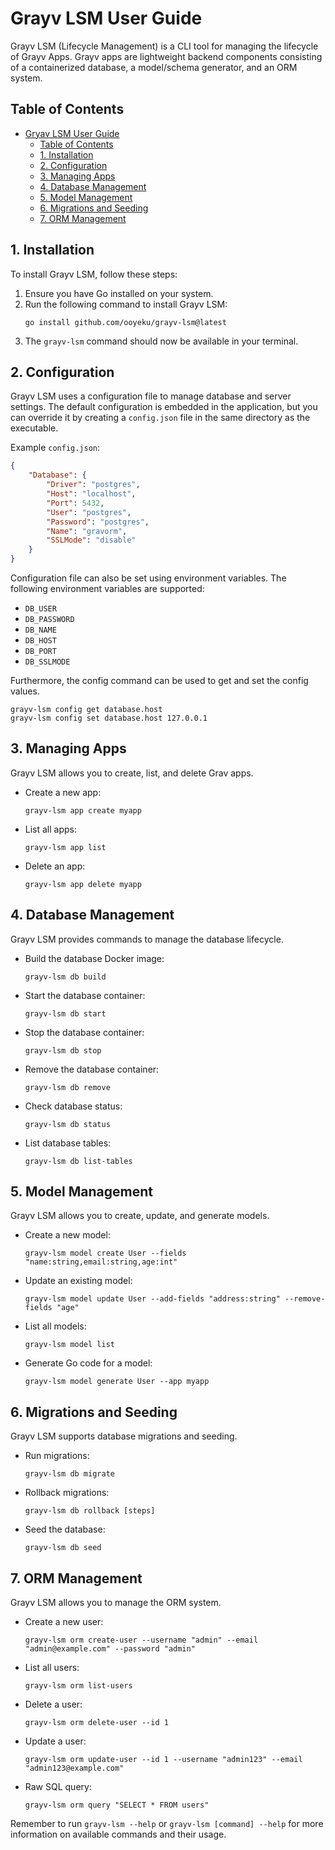 # Grayv LSM User Guide

Grayv LSM (Lifecycle Management) is a CLI tool for managing the lifecycle of Grayv Apps. Grayv apps are lightweight backend components consisting of a containerized database, a model/schema generator, and an ORM system.

## Table of Contents

- [Gryav LSM User Guide](#grav-lsm-user-guide)
  - [Table of Contents](#table-of-contents)
  - [1. Installation](#1-installation)
  - [2. Configuration](#2-configuration)
  - [3. Managing Apps](#3-managing-apps)
  - [4. Database Management](#4-database-management)
  - [5. Model Management](#5-model-management)
  - [6. Migrations and Seeding](#6-migrations-and-seeding)
  - [7. ORM Management](#7-orm-management)

## 1. Installation

To install Grayv LSM, follow these steps:

1. Ensure you have Go installed on your system.
2. Run the following command to install Grayv LSM:
   ```
   go install github.com/ooyeku/grayv-lsm@latest
   ```
3. The `grayv-lsm` command should now be available in your terminal.

## 2. Configuration

Grayv LSM uses a configuration file to manage database and server settings. The default configuration is embedded in the application, but you can override it by creating a `config.json` file in the same directory as the executable.

Example `config.json`:

```json
{
    "Database": {
        "Driver": "postgres",
        "Host": "localhost",
        "Port": 5432,
        "User": "postgres",
        "Password": "postgres",
        "Name": "gravorm",
        "SSLMode": "disable"
    }
}
```

Configuration file can also be set using environment variables. The following environment variables are supported:

- `DB_USER`
- `DB_PASSWORD`
- `DB_NAME`
- `DB_HOST`
- `DB_PORT`
- `DB_SSLMODE`

Furthermore, the config command can be used to get and set the config values.

```
grayv-lsm config get database.host
grayv-lsm config set database.host 127.0.0.1
```


## 3. Managing Apps

Grayv LSM allows you to create, list, and delete Grav apps.

- Create a new app:
  ```
  grayv-lsm app create myapp
  ```

- List all apps:
  ```
  grayv-lsm app list
  ```

- Delete an app:
  ```
  grayv-lsm app delete myapp
  ```

## 4. Database Management

Grayv LSM provides commands to manage the database lifecycle.

- Build the database Docker image:
  ```
  grayv-lsm db build
  ```

- Start the database container:
  ```
  grayv-lsm db start
  ```

- Stop the database container:
  ```
  grayv-lsm db stop
  ```

- Remove the database container:
  ```
  grayv-lsm db remove
  ```

- Check database status:
  ```
  grayv-lsm db status
  ```

- List database tables:
  ```
  grayv-lsm db list-tables
  ```

## 5. Model Management

Grayv LSM allows you to create, update, and generate models.

- Create a new model:
  ```
  grayv-lsm model create User --fields "name:string,email:string,age:int"
  ```

- Update an existing model:
  ```
  grayv-lsm model update User --add-fields "address:string" --remove-fields "age"
  ```

- List all models:
  ```
  grayv-lsm model list
  ```

- Generate Go code for a model:
  ```
  grayv-lsm model generate User --app myapp
  ```

## 6. Migrations and Seeding

Grayv LSM supports database migrations and seeding.

- Run migrations:
  ```
  grayv-lsm db migrate
  ```

- Rollback migrations:
  ```
  grayv-lsm db rollback [steps]
  ```

- Seed the database:
  ```
  grayv-lsm db seed
  ```

## 7. ORM Management

Grayv LSM allows you to manage the ORM system.

- Create a new user:
  ```
  grayv-lsm orm create-user --username "admin" --email "admin@example.com" --password "admin"
  ```

- List all users:
  ```
  grayv-lsm orm list-users
  ```

- Delete a user:
  ```
  grayv-lsm orm delete-user --id 1
  ```

- Update a user:
  ```
  grayv-lsm orm update-user --id 1 --username "admin123" --email "admin123@example.com"
  ```

- Raw SQL query:
  ```
  grayv-lsm orm query "SELECT * FROM users"
  ```

Remember to run `grayv-lsm --help` or `grayv-lsm [command] --help` for more information on available commands and their usage.
